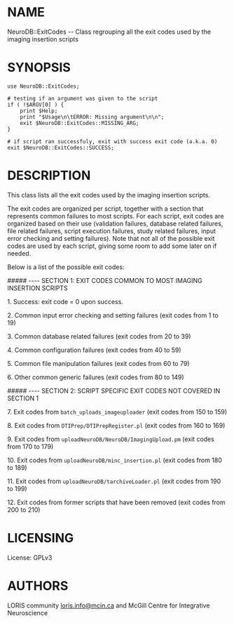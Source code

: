 # NAME

NeuroDB::ExitCodes -- Class regrouping all the exit codes used by the imaging
insertion scripts

# SYNOPSIS

    use NeuroDB::ExitCodes;

    # testing if an argument was given to the script
    if ( !$ARGV[0] ) {
        print $Help;
        print "$Usage\n\tERROR: Missing argument\n\n";
        exit $NeuroDB::ExitCodes::MISSING_ARG;
    }

    # if script ran successfuly, exit with success exit code (a.k.a. 0)
    exit $NeuroDB::ExitCodes::SUCCESS;

# DESCRIPTION

This class lists all the exit codes used by the imaging insertion scripts.

The exit codes are organized per script, together with a section that
represents common failures to most scripts. For each script, exit codes are
organized based on their use (validation failures, database related failures,
file related failures, script execution failures, study related failures,
input error checking and setting failures). Note that not all of the possible
exit codes are used by each script, giving some room to add some later on if
needed.

Below is a list of the possible exit codes:

\##### ---- SECTION 1:  EXIT CODES COMMON TO MOST IMAGING INSERTION SCRIPTS

1\. Success: exit code = 0 upon success.

2\. Common input error checking and setting failures (exit codes from 1 to 19)

3\. Common database related failures (exit codes from 20 to 39)

4\. Common configuration failures (exit codes from 40 to 59)

5\. Common file manipulation failures (exit codes from 60 to 79)

6\. Other common generic failures (exit codes from 80 to 149)

\##### ---- SECTION 2: SCRIPT SPECIFIC EXIT CODES NOT COVERED IN SECTION 1

7\. Exit codes from `batch_uploads_imageuploader` (exit codes from 150 to 159)

8\. Exit codes from `DTIPrep/DTIPrepRegister.pl` (exit codes from 160 to 169)

9\. Exit codes from `uploadNeuroDB/NeuroDB/ImagingUpload.pm` (exit codes from
170 to 179)

10\. Exit codes from `uploadNeuroDB/minc_insertion.pl` (exit codes from 180
to 189)

11\. Exit codes from `uploadNeuroDB/tarchiveLoader.pl` (exit codes from 190 to 199)

12\. Exit codes from former scripts that have been removed (exit codes from 200
to 210)

# LICENSING

License: GPLv3

# AUTHORS

LORIS community <loris.info@mcin.ca> and McGill Centre for Integrative
Neuroscience
